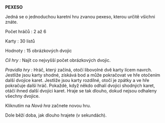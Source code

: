 **PEXESO** 

Jedná se o jednoduchou karetní hru zvanou pexeso, kterou určitě všichni znáte.

Počet hráčů : 2 až 6

Karty : 30 listů

Hodnoty : 15 obrázkových dvojic

*Cíl hry :*
 Najít co nejvyšší počet obrázkových dvojic. 

*Pravidla hry :*
 Hráč, který začíná, otočí libovolné dvě karty lícem navrch. Jestliže jsou karty shodné, získává bod a může pokračovat ve hře otočením další dvojice karet. Jestliže jsou karty rozdílné, otočí je zpátky a ve hře pokračuje další hráč. Pokaždé, když někdo odhalí dvojici shodných karet, otáčí ihned další dvojici karet. Hraje se tak dlouho, dokud nejsou odhaleny všechny dvojice. 


Kliknutím na *Nová hra* začnete novou hru.

Dole běží doba, jak dlouho hrajete (v sekundách).


